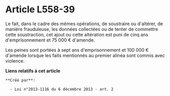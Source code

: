 # Article L558-39

Le fait, dans le cadre des mêmes opérations, de soustraire ou d'altérer, de manière frauduleuse, les données collectées ou de
tenter de commettre cette soustraction, cet ajout ou cette altération est puni de cinq ans d'emprisonnement et 75 000 €
d'amende. 

Les peines sont portées à sept ans d'emprisonnement et 100 000 € d'amende lorsque les faits mentionnés au premier alinéa sont
commis avec violence.

**Liens relatifs à cet article**

	**Créé par**:

	  - Loi n°2013-1116 du 6 décembre 2013 - art. 2
